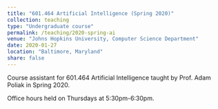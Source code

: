 ```yaml
---
title: "601.464 Artificial Intelligence (Spring 2020)"
collection: teaching
type: "Undergraduate course"
permalink: /teaching/2020-spring-ai
venue: "Johns Hopkins University, Computer Science Department"
date: 2020-01-27
location: "Baltimore, Maryland"
share: false
---
```


Course assistant for 601.464 Artificial Intelligence taught by Prof. Adam Poliak in Spring 2020.

Office hours held on Thursdays at 5:30pm-6:30pm.
